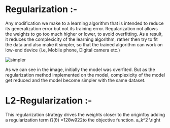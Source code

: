 # Regularization :-
  Any modification we make to a learning algorithm that is intended to reduce its generalization error but not its training error. Regularization not allows the weights to go too much higher or lower, to avoid overfitting. As a result, it reduces the complexicity of the learning algorithm, rather then try to fit the  data and also make it simpler, so that the trained algorithm can work on low-end device (i.e, Mobile phone, Digital camera etc.)

![simpler](https://user-images.githubusercontent.com/68110323/212059129-d5b31442-1945-4fd9-8386-8210b22cd61b.png)

As we can see in the image, initially the model was overfited. But as the regularization method implemented on the model, complexicity of the model get reduced and the model become simpler with the same dataset.

# L2-Regularization :- 
 This regularization strategy drives the weights closer to the origin1by adding a regularization term Ω(θ) =12w22to the objective function. a_k^2 \right
